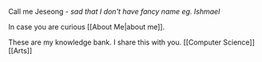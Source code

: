 Call me Jeseong - *sad that I don't have fancy name eg. Ishmael*

In case you are curious [[About Me|about me]].

These are my knowledge bank. I share this with you.
[[Computer Science]]
[[Arts]]
